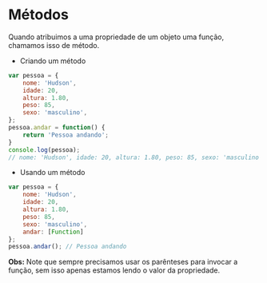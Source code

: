 # Métodos
Quando atribuimos a uma propriedade de um objeto uma função, chamamos isso de método.

- Criando um método
```javascript
var pessoa = {
	nome: 'Hudson',
	idade: 20,
	altura: 1.80,
	peso: 85,
	sexo: 'masculino',
};
pessoa.andar = function() {
	return 'Pessoa andando';
}
console.log(pessoa); 
// nome: 'Hudson', idade: 20, altura: 1.80, peso: 85, sexo: 'masculino', andar: [Function]
```
- Usando um método
```javascript
var pessoa = {
	nome: 'Hudson',
	idade: 20,
	altura: 1.80,
	peso: 85,
	sexo: 'masculino',
	andar: [Function]
};
pessoa.andar(); // Pessoa andando
```
**Obs:** Note que sempre precisamos usar os parênteses para invocar a função, sem isso apenas
estamos lendo o valor da propriedade.